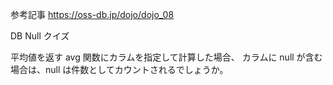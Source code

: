 参考記事
https://oss-db.jp/dojo/dojo_08

DB Null クイズ

平均値を返す avg 関数にカラムを指定して計算した場合、
カラムに null が含む場合は、null は件数としてカウントされるでしょうか。
